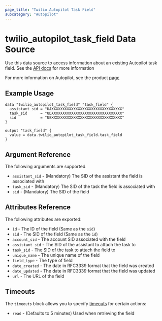 ```yaml
---
page_title: "Twilio Autopilot Task Field"
subcategory: "Autopilot"
---
```


# twilio_autopilot_task_field Data Source

Use this data source to access information about an existing Autopilot task field. See the [API docs](https://www.twilio.com/docs/autopilot/api/task-field) for more information

For more information on Autopilot, see the product [page](https://www.twilio.com/autopilot)

## Example Usage

```hcl
data "twilio_autopilot_task_field" "task_field" {
  assistant_sid = "UAXXXXXXXXXXXXXXXXXXXXXXXXXXXXXXXX"
  task_sid      = "UDXXXXXXXXXXXXXXXXXXXXXXXXXXXXXXXX"
  sid           = "UEXXXXXXXXXXXXXXXXXXXXXXXXXXXXXXXX"
}

output "task_field" {
  value = data.twilio_autopilot_task_field.task_field
}
```

## Argument Reference

The following arguments are supported:

- `assistant_sid` - (Mandatory) The SID of the assistant the field is associated with
- `task_sid` - (Mandatory) The SID of the task the field is associated with
- `sid` - (Mandatory) The SID of the field

## Attributes Reference

The following attributes are exported:

- `id` - The ID of the field (Same as the `sid`)
- `sid` - The SID of the field (Same as the `id`)
- `account_sid` - The account SID associated with the field
- `assistant_sid` - The SID of the assistant to attach the task to
- `task_sid` - The SID of the task to attach the field to
- `unique_name` - The unique name of the field
- `field_type` - The type of field
- `date_created` - The date in RFC3339 format that the field was created
- `date_updated` - The date in RFC3339 format that the field was updated
- `url` - The URL of the field

## Timeouts

The `timeouts` block allows you to specify [timeouts](https://www.terraform.io/docs/configuration/resources.html#timeouts) for certain actions:

- `read` - (Defaults to 5 minutes) Used when retrieving the field
